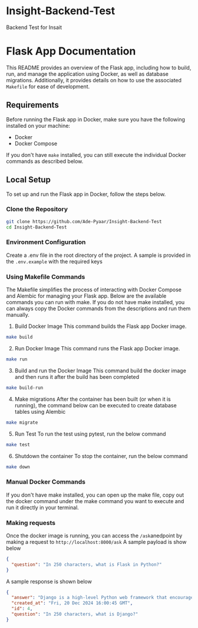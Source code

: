 # Insight-Backend-Test

Backend Test for Insait

# Flask App Documentation

This README provides an overview of the Flask app, including how to build, run, and manage the application using Docker, as well as database migrations. Additionally, it provides details on how to use the associated `Makefile` for ease of development.

## Requirements

Before running the Flask app in Docker, make sure you have the following installed on your machine:

- Docker
- Docker Compose

If you don't have `make` installed, you can still execute the individual Docker commands as described below.

## Local Setup

To set up and run the Flask app in Docker, follow the steps below.

### Clone the Repository

```bash
git clone https://github.com/Ade-Pyaar/Insight-Backend-Test
cd Insight-Backend-Test
```

### Environment Configuration

Create a .env file in the root directory of the project. A sample is provided in the `.env.example` with the required keys

### Using Makefile Commands

The Makefile simplifies the process of interacting with Docker Compose and Alembic for managing your Flask app. Below are the available commands you can run with make. If you do not have make installed, you can always copy the Docker commands from the descriptions and run them manually.

1. Build Docker Image
   This command builds the Flask app Docker image.

```bash
make build
```

2. Run Docker Image
   This command runs the Flask app Docker image.

```bash
make run
```

3. Build and run the Docker Image
   This command build the docker image and then runs it after the build has been completed

```bash
make build-run
```

4. Make migrations
   After the container has been built (or when it is running), the command below can be executed to create database tables using Alembic

```bash
make migrate
```

5. Run Test
   To run the test using pytest, run the below command

```bash
make test
```

6. Shutdown the container
   To stop the container, run the below command

```bash
make down
```

### Manual Docker Commands

If you don't have make installed, you can open up the make file, copy out the docker command under the make command you want to execute and run it directly in your terminal.

### Making requests

Once the docker image is running, you can access the `/ask`anedpoint by making a request to `http://localhost:8000/ask`
A sample payload is show below

```json
{
  "question": "In 250 characters, what is Flask in Python?"
}
```

A sample response is shown below

```json
{
  "answer": "Django is a high-level Python web framework that encourages rapid development and clean, pragmatic design. It promotes the use of the Model-View-Template (MVT) architecture, providing built-in features like an admin panel, ORM, and security tools for developers.",
  "created_at": "Fri, 20 Dec 2024 16:00:45 GMT",
  "id": 4,
  "question": "In 250 characters, what is Django?"
}
```
